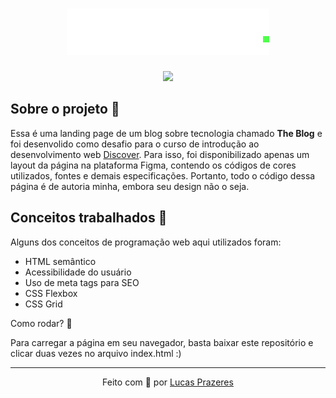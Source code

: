 <h1 align=center>
  <img src="./public/assets/logo.svg" alt="Rocket Blog">
</h1>

<div align=center>
  <img src=".github/demo.gif" width="600">
</div>


## Sobre o projeto 🤯

Essa é uma landing page de um blog sobre tecnologia chamado **The Blog** e foi desenvolido como desafio para o curso de introdução ao desenvolvimento web [Discover](https://app.rocketseat.com.br/discover). Para isso, foi disponibilizado apenas um layout da página na plataforma Figma, contendo os códigos de cores utilizados, fontes e demais especificações. Portanto, todo o 
código dessa página é de autoria minha, embora seu design não o seja.</p>

## Conceitos trabalhados 🚀

Alguns dos conceitos de programação web aqui utilizados foram:

 - HTML semântico
 - Acessibilidade do usuário
 - Uso de meta tags para SEO
 - CSS Flexbox
 - CSS Grid

Como rodar? 🤔

Para carregar a página em seu navegador, basta baixar este repositório e clicar
duas vezes no arquivo index.html :)

---

<div align=center>Feito com 💜 por <a href="https://www.linkedin.com/in/lucas-prazeres/">Lucas Prazeres</a><div>